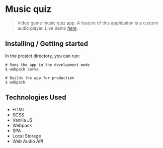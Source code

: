 # Music quiz
> Video game music quiz app. A feature of this application is a custom audio player.
 Live demo [_here_](https://metalknock.github.io/music-quiz/#/).
## Installing / Getting started

In the project directory, you can run:

```
# Runs the app in the development mode
$ webpack serve

# Builds the app for production
$ webpack
```
## Technologies Used
 - HTML
 - SCSS
 - Vanilla JS
 - Webpack
 - SPA
 - Local Storage
 - Web Audio API
